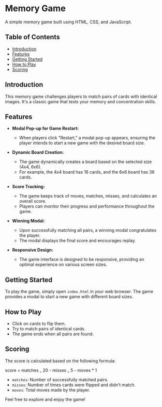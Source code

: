# Memory Game

A simple memory game built using HTML, CSS, and JavaScript.

## Table of Contents

- [Introduction](#introduction)
- [Features](#features)
- [Getting Started](#getting-started)
- [How to Play](#how-to-play)
- [Scoring](#scoring)

## Introduction

This memory game challenges players to match pairs of cards with identical images. It's a classic game that tests your memory and concentration skills.

## Features

- **Modal Pop-up for Game Restart:**

  - When players click "Restart," a modal pop-up appears, ensuring the player intends to start a new game with the desired board size.

- **Dynamic Board Creation:**

  - The game dynamically creates a board based on the selected size (4x4, 6x6).
  - For example, the 4x4 board has 16 cards, and the 6x6 board has 36 cards.

- **Score Tracking:**

  - The game keeps track of moves, matches, misses, and calculates an overall score.
  - Players can monitor their progress and performance throughout the game.

- **Winning Modal:**

  - Upon successfully matching all pairs, a winning modal congratulates the player.
  - The modal displays the final score and encourages replay.

- **Responsive Design:**
  - The game interface is designed to be responsive, providing an optimal experience on various screen sizes.

## Getting Started

To play the game, simply open `index.html` in your web browser. The game provides a modal to start a new game with different board sizes.

## How to Play

- Click on cards to flip them.
- Try to match pairs of identical cards.
- The game ends when all pairs are found.

## Scoring

The score is calculated based on the following formula:

score = matches _ 20 - misses _ 5 - moves \* 1

- `matches`: Number of successfully matched pairs.
- `misses`: Number of times cards were flipped and didn't match.
- `moves`: Total moves made by the player.

Feel free to explore and enjoy the game!
